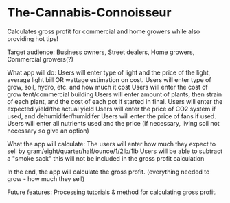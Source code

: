 # The-Cannabis-Connoisseur
Calculates gross profit for commercial and home growers while also providing hot tips!

Target audience:
Business owners,
Street dealers,
Home growers,
Commercial growers(?)


What app will do: 
Users will enter type of light and the price of the light, average light bill OR wattage estimation on cost.
Users will enter type of grow, soil, hydro, etc. and how much it cost
Users will enter the cost of grow tent/commercial building
Users will enter amount of plants, then strain of each plant, and the cost of each pot if started in final.
Users will enter the expected yield/the actual yield
Users will enter the price of CO2 system if used, and dehumidifer/humidifer
Users will enter the price of fans if used.
Users will enter all nutrients used and the price (if necessary, living soil not necessary so give an option)

What the app will calculate:
The users will enter how much they expect to sell by gram/eight/quarter/half/ounce/1/2lb/1lb
Users will be able to subtract a "smoke sack" this will not be included in the gross profit calculation


In the end, the app will calculate the gross profit. (everything needed to grow - how much they sell)





Future features:
Processing tutorials & method for calculating gross profit.
